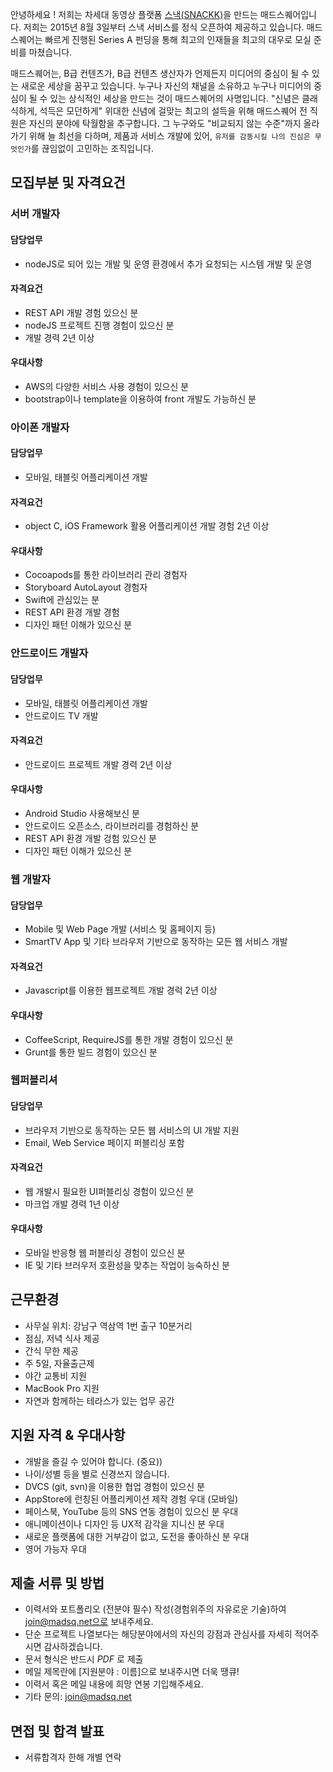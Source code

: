 안녕하세요 ! 저희는 차세대 동영상 플랫폼 [스낵(SNACKK)](http://snackk.tv)을 만드는 매드스퀘어입니다.
저희는 2015년 8월 3일부터 스낵 서비스를 정식 오픈하여 제공하고 있습니다.
매드스퀘어는 빠르게 진행된 Series A 펀딩을 통해 최고의 인재들을 최고의 대우로 모실 준비를 마쳤습니다.

매드스퀘어는,
B급 컨텐츠가, B급 컨텐츠 생산자가 언제든지 미디어의 중심이 될 수 있는 새로운 세상을 꿈꾸고 있습니다.
누구나 자신의 채널을 소유하고 누구나 미디어의 중심이 될 수 있는 상식적인 세상을 만드는 것이 매드스퀘어의 사명입니다.
"신념은 클래식하게, 석득은 모던하게"
위대한 신념에 걸맞는 최고의 설득을 위해 매드스퀘어 전 직원은 자신의 분야에 탁월함을 추구합니다.
그 누구와도 "비교되지 않는 수준"까지 올라가기 위해 늘 최선을 다하며, 제품과 서비스 개발에 있어, `유저를 감동시킬 나의 진심은 무엇인가`를 끊임없이 고민하는 조직입니다.


## 모집부분 및 자격요건

### 서버 개발자

#### 담당업무
* nodeJS로 되어 있는 개발 및 운영 환경에서 추가 요청되는 시스템 개발 및 운영

#### 자격요건
* REST API 개발 경험 있으신 분
* nodeJS 프로젝트 진행 경험이 있으신 분
* 개발 경력 2년 이상

#### 우대사항
* AWS의 다양한 서비스 사용 경험이 있으신 분
* bootstrap이나 template을 이용하여 front 개발도 가능하신 분

### 아이폰 개발자

#### 담당업무
* 모바일, 태블릿 어플리케이션 개발

#### 자격요건
* object C, iOS Framework 활용 어플리케이션 개발 경험 2년 이상

#### 우대사항
* Cocoapods를 통한 라이브러리 관리 경험자
* Storyboard AutoLayout 경험자
* Swift에 관심있는 분
* REST API 환경 개발 경험
* 디자인 패턴 이해가 있으신 분

### 안드로이드 개발자

#### 담당업무
* 모바일, 태블릿 어플리케이션 개발
* 안드로이드 TV 개발

#### 자격요건
* 안드로이드 프로젝트 개발 경력 2년 이상

#### 우대사항
* Android Studio 사용해보신 분
* 안드로이드 오픈소스, 라이브러리를 경험하신 분
* REST API 환경 개발 겅험 있으신 분
* 디자인 패턴 이해가 있으신 분

### 웹 개발자

#### 담당업무
* Mobile 및 Web Page 개발 (서비스 및 홈페이지 등)
* SmartTV App 및 기타 브라우저 기반으로 동작하는 모든 웹 서비스 개발

#### 자격요건
* Javascript를 이용한 웹프로젝트 개발 경럭 2년 이상

#### 우대사항
* CoffeeScript, RequireJS를 통한 개발 경험이 있으신 분
* Grunt를 통한 빌드 경험이 있으신 분


### 웹퍼블리셔

#### 담당업무
* 브라우저 기반으로 동작하는 모든 웹 서비스의 UI 개발 지원
* Email, Web Service 페이지 퍼블리싱 포함

#### 자격요건
* 웹 개발시 필요한 UI퍼블리싱 경험이 있으신 분
* 마크업 개발 경력 1년 이상

#### 우대사항
* 모바일 반응형 웹 퍼블리싱 경험이 있으신 분
* IE 및 기타 브러우저 호환성을 맞추는 작업이 능숙하신 분



## 근무환경
* 사무실 위치: 강남구 역삼역 1번 출구 10분거리
* 점심, 저녁 식사 제공
* 간식 무한 제공
* 주 5일, 자율출근제
* 야간 교통비 지원
* MacBook Pro 지원
* 자연과 함께하는 테라스가 있는 업무 공간

## 지원 자격 & 우대사항
* 개발을 즐길 수 있어야 합니다. (중요))
* 나이/성별 등을 별로 신경쓰지 않습니다. 
* DVCS (git, svn)을 이용한 협업 경험이 있으신 분
* AppStore에 런칭된 어플리케이션 제작 경험 우대 (모바일)
* 페이스북, YouTube 등의 SNS 연동 경험이 있으신 분 우대
* 애니메이션이나 디자인 등 UX적 감각을 지니신 분 우대
* 새로운 플랫폼에 대한 거부감이 없고, 도전을 좋아하신 분 우대
* 영어 가능자 우대

## 제출 서류 및 방법
* 이력서와 포트폴리오 (전분야 필수) 작성(경험위주의 자유로운 기술)하여 join@madsq.net으로 보내주세요. 
* 단순 프로젝트 나열보다는 해당분야에서의 자신의 강점과 관심사를 자세히 적어주시면 감사하겠습니다. 
* 문서 형식은 반드시 *PDF* 로 제출
* 메일 제목란에 [지원분야 : 이름]으로 보내주시면 더욱 땡큐!
* 이력서 혹은 메일 내용에 희망 연봉 기입해주세요.
* 기타 문의: join@madsq.net


## 면접 및 합격 발표 

* 서류합격자 한해 개별 연락
